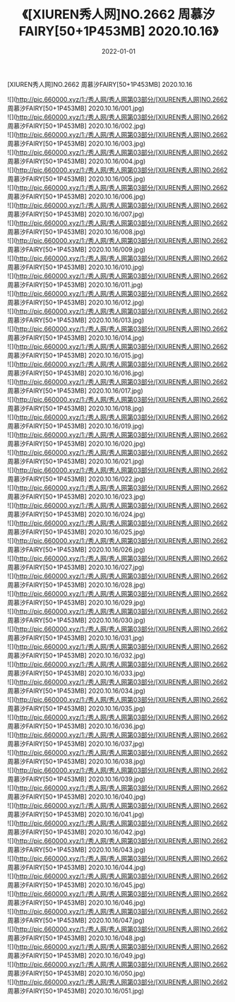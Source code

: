 ﻿---
layout: post
title:  《[XIUREN秀人网]NO.2662 周慕汐FAIRY[50+1P453MB] 2020.10.16》
date:   2022-01-01
img: http://pic.660000.xyz/1:/秀人网/秀人网第03部分/[XIUREN秀人网]NO.2662 周慕汐FAIRY[50+1P453MB] 2020.10.16/000.jpg
categories: [美女, 清纯, 唯美]
---

[XIUREN秀人网]NO.2662 周慕汐FAIRY[50+1P453MB] 2020.10.16

 ![](http://pic.660000.xyz/1:/秀人网/秀人网第03部分/[XIUREN秀人网]NO.2662 周慕汐FAIRY[50+1P453MB] 2020.10.16/001.jpg) <br>![](http://pic.660000.xyz/1:/秀人网/秀人网第03部分/[XIUREN秀人网]NO.2662 周慕汐FAIRY[50+1P453MB] 2020.10.16/002.jpg) <br>![](http://pic.660000.xyz/1:/秀人网/秀人网第03部分/[XIUREN秀人网]NO.2662 周慕汐FAIRY[50+1P453MB] 2020.10.16/003.jpg) <br>![](http://pic.660000.xyz/1:/秀人网/秀人网第03部分/[XIUREN秀人网]NO.2662 周慕汐FAIRY[50+1P453MB] 2020.10.16/004.jpg) <br>![](http://pic.660000.xyz/1:/秀人网/秀人网第03部分/[XIUREN秀人网]NO.2662 周慕汐FAIRY[50+1P453MB] 2020.10.16/005.jpg) <br>![](http://pic.660000.xyz/1:/秀人网/秀人网第03部分/[XIUREN秀人网]NO.2662 周慕汐FAIRY[50+1P453MB] 2020.10.16/006.jpg) <br>![](http://pic.660000.xyz/1:/秀人网/秀人网第03部分/[XIUREN秀人网]NO.2662 周慕汐FAIRY[50+1P453MB] 2020.10.16/007.jpg) <br>![](http://pic.660000.xyz/1:/秀人网/秀人网第03部分/[XIUREN秀人网]NO.2662 周慕汐FAIRY[50+1P453MB] 2020.10.16/008.jpg) <br>![](http://pic.660000.xyz/1:/秀人网/秀人网第03部分/[XIUREN秀人网]NO.2662 周慕汐FAIRY[50+1P453MB] 2020.10.16/009.jpg) <br>![](http://pic.660000.xyz/1:/秀人网/秀人网第03部分/[XIUREN秀人网]NO.2662 周慕汐FAIRY[50+1P453MB] 2020.10.16/010.jpg) <br>![](http://pic.660000.xyz/1:/秀人网/秀人网第03部分/[XIUREN秀人网]NO.2662 周慕汐FAIRY[50+1P453MB] 2020.10.16/011.jpg) <br>![](http://pic.660000.xyz/1:/秀人网/秀人网第03部分/[XIUREN秀人网]NO.2662 周慕汐FAIRY[50+1P453MB] 2020.10.16/012.jpg) <br>![](http://pic.660000.xyz/1:/秀人网/秀人网第03部分/[XIUREN秀人网]NO.2662 周慕汐FAIRY[50+1P453MB] 2020.10.16/013.jpg) <br>![](http://pic.660000.xyz/1:/秀人网/秀人网第03部分/[XIUREN秀人网]NO.2662 周慕汐FAIRY[50+1P453MB] 2020.10.16/014.jpg) <br>![](http://pic.660000.xyz/1:/秀人网/秀人网第03部分/[XIUREN秀人网]NO.2662 周慕汐FAIRY[50+1P453MB] 2020.10.16/015.jpg) <br>![](http://pic.660000.xyz/1:/秀人网/秀人网第03部分/[XIUREN秀人网]NO.2662 周慕汐FAIRY[50+1P453MB] 2020.10.16/016.jpg) <br>![](http://pic.660000.xyz/1:/秀人网/秀人网第03部分/[XIUREN秀人网]NO.2662 周慕汐FAIRY[50+1P453MB] 2020.10.16/017.jpg) <br>![](http://pic.660000.xyz/1:/秀人网/秀人网第03部分/[XIUREN秀人网]NO.2662 周慕汐FAIRY[50+1P453MB] 2020.10.16/018.jpg) <br>![](http://pic.660000.xyz/1:/秀人网/秀人网第03部分/[XIUREN秀人网]NO.2662 周慕汐FAIRY[50+1P453MB] 2020.10.16/019.jpg) <br>![](http://pic.660000.xyz/1:/秀人网/秀人网第03部分/[XIUREN秀人网]NO.2662 周慕汐FAIRY[50+1P453MB] 2020.10.16/020.jpg) <br>![](http://pic.660000.xyz/1:/秀人网/秀人网第03部分/[XIUREN秀人网]NO.2662 周慕汐FAIRY[50+1P453MB] 2020.10.16/021.jpg) <br>![](http://pic.660000.xyz/1:/秀人网/秀人网第03部分/[XIUREN秀人网]NO.2662 周慕汐FAIRY[50+1P453MB] 2020.10.16/022.jpg) <br>![](http://pic.660000.xyz/1:/秀人网/秀人网第03部分/[XIUREN秀人网]NO.2662 周慕汐FAIRY[50+1P453MB] 2020.10.16/023.jpg) <br>![](http://pic.660000.xyz/1:/秀人网/秀人网第03部分/[XIUREN秀人网]NO.2662 周慕汐FAIRY[50+1P453MB] 2020.10.16/024.jpg) <br>![](http://pic.660000.xyz/1:/秀人网/秀人网第03部分/[XIUREN秀人网]NO.2662 周慕汐FAIRY[50+1P453MB] 2020.10.16/025.jpg) <br>![](http://pic.660000.xyz/1:/秀人网/秀人网第03部分/[XIUREN秀人网]NO.2662 周慕汐FAIRY[50+1P453MB] 2020.10.16/026.jpg) <br>![](http://pic.660000.xyz/1:/秀人网/秀人网第03部分/[XIUREN秀人网]NO.2662 周慕汐FAIRY[50+1P453MB] 2020.10.16/027.jpg) <br>![](http://pic.660000.xyz/1:/秀人网/秀人网第03部分/[XIUREN秀人网]NO.2662 周慕汐FAIRY[50+1P453MB] 2020.10.16/028.jpg) <br>![](http://pic.660000.xyz/1:/秀人网/秀人网第03部分/[XIUREN秀人网]NO.2662 周慕汐FAIRY[50+1P453MB] 2020.10.16/029.jpg) <br>![](http://pic.660000.xyz/1:/秀人网/秀人网第03部分/[XIUREN秀人网]NO.2662 周慕汐FAIRY[50+1P453MB] 2020.10.16/030.jpg) <br>![](http://pic.660000.xyz/1:/秀人网/秀人网第03部分/[XIUREN秀人网]NO.2662 周慕汐FAIRY[50+1P453MB] 2020.10.16/031.jpg) <br>![](http://pic.660000.xyz/1:/秀人网/秀人网第03部分/[XIUREN秀人网]NO.2662 周慕汐FAIRY[50+1P453MB] 2020.10.16/032.jpg) <br>![](http://pic.660000.xyz/1:/秀人网/秀人网第03部分/[XIUREN秀人网]NO.2662 周慕汐FAIRY[50+1P453MB] 2020.10.16/033.jpg) <br>![](http://pic.660000.xyz/1:/秀人网/秀人网第03部分/[XIUREN秀人网]NO.2662 周慕汐FAIRY[50+1P453MB] 2020.10.16/034.jpg) <br>![](http://pic.660000.xyz/1:/秀人网/秀人网第03部分/[XIUREN秀人网]NO.2662 周慕汐FAIRY[50+1P453MB] 2020.10.16/035.jpg) <br>![](http://pic.660000.xyz/1:/秀人网/秀人网第03部分/[XIUREN秀人网]NO.2662 周慕汐FAIRY[50+1P453MB] 2020.10.16/036.jpg) <br>![](http://pic.660000.xyz/1:/秀人网/秀人网第03部分/[XIUREN秀人网]NO.2662 周慕汐FAIRY[50+1P453MB] 2020.10.16/037.jpg) <br>![](http://pic.660000.xyz/1:/秀人网/秀人网第03部分/[XIUREN秀人网]NO.2662 周慕汐FAIRY[50+1P453MB] 2020.10.16/038.jpg) <br>![](http://pic.660000.xyz/1:/秀人网/秀人网第03部分/[XIUREN秀人网]NO.2662 周慕汐FAIRY[50+1P453MB] 2020.10.16/039.jpg) <br>![](http://pic.660000.xyz/1:/秀人网/秀人网第03部分/[XIUREN秀人网]NO.2662 周慕汐FAIRY[50+1P453MB] 2020.10.16/040.jpg) <br>![](http://pic.660000.xyz/1:/秀人网/秀人网第03部分/[XIUREN秀人网]NO.2662 周慕汐FAIRY[50+1P453MB] 2020.10.16/041.jpg) <br>![](http://pic.660000.xyz/1:/秀人网/秀人网第03部分/[XIUREN秀人网]NO.2662 周慕汐FAIRY[50+1P453MB] 2020.10.16/042.jpg) <br>![](http://pic.660000.xyz/1:/秀人网/秀人网第03部分/[XIUREN秀人网]NO.2662 周慕汐FAIRY[50+1P453MB] 2020.10.16/043.jpg) <br>![](http://pic.660000.xyz/1:/秀人网/秀人网第03部分/[XIUREN秀人网]NO.2662 周慕汐FAIRY[50+1P453MB] 2020.10.16/044.jpg) <br>![](http://pic.660000.xyz/1:/秀人网/秀人网第03部分/[XIUREN秀人网]NO.2662 周慕汐FAIRY[50+1P453MB] 2020.10.16/045.jpg) <br>![](http://pic.660000.xyz/1:/秀人网/秀人网第03部分/[XIUREN秀人网]NO.2662 周慕汐FAIRY[50+1P453MB] 2020.10.16/046.jpg) <br>![](http://pic.660000.xyz/1:/秀人网/秀人网第03部分/[XIUREN秀人网]NO.2662 周慕汐FAIRY[50+1P453MB] 2020.10.16/047.jpg) <br>![](http://pic.660000.xyz/1:/秀人网/秀人网第03部分/[XIUREN秀人网]NO.2662 周慕汐FAIRY[50+1P453MB] 2020.10.16/048.jpg) <br>![](http://pic.660000.xyz/1:/秀人网/秀人网第03部分/[XIUREN秀人网]NO.2662 周慕汐FAIRY[50+1P453MB] 2020.10.16/049.jpg) <br>![](http://pic.660000.xyz/1:/秀人网/秀人网第03部分/[XIUREN秀人网]NO.2662 周慕汐FAIRY[50+1P453MB] 2020.10.16/050.jpg) <br>![](http://pic.660000.xyz/1:/秀人网/秀人网第03部分/[XIUREN秀人网]NO.2662 周慕汐FAIRY[50+1P453MB] 2020.10.16/051.jpg) <br>